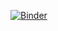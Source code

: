 [![Binder](https://mybinder.org/badge_logo.svg)](https://mybinder.org/v2/gh/danySSG/my-first-binder/HEAD?labpath=tree)
